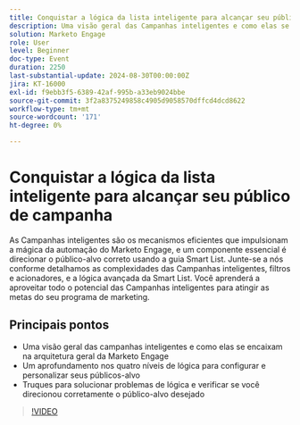 ```yaml
---
title: Conquistar a lógica da lista inteligente para alcançar seu público de campanha
description: Uma visão geral das Campanhas inteligentes e como elas se encaixam na arquitetura geral da Marketo Engage Um aprofundamento nos quatro níveis de lógica para configurar e personalizar seus públicos-alvo Truques para solucionar problemas de lógica e verificar se você direcionou corretamente seu público-alvo
solution: Marketo Engage
role: User
level: Beginner
doc-type: Event
duration: 2250
last-substantial-update: 2024-08-30T00:00:00Z
jira: KT-16000
exl-id: f9ebb3f5-6389-42af-995b-a33eb9024bbe
source-git-commit: 3f2a8375249858c4905d9058570dffcd4dcd8622
workflow-type: tm+mt
source-wordcount: '171'
ht-degree: 0%

---
```


# Conquistar a lógica da lista inteligente para alcançar seu público de campanha

As Campanhas inteligentes são os mecanismos eficientes que impulsionam a mágica da automação do Marketo Engage, e um componente essencial é direcionar o público-alvo correto usando a guia Smart List. Junte-se a nós conforme detalhamos as complexidades das Campanhas inteligentes, filtros e acionadores, e a lógica avançada da Smart List. Você aprenderá a aproveitar todo o potencial das Campanhas inteligentes para atingir as metas do seu programa de marketing.

## Principais pontos

* Uma visão geral das campanhas inteligentes e como elas se encaixam na arquitetura geral da Marketo Engage
* Um aprofundamento nos quatro níveis de lógica para configurar e personalizar seus públicos-alvo
* Truques para solucionar problemas de lógica e verificar se você direcionou corretamente o público-alvo desejado

>[!VIDEO](https://video.tv.adobe.com/v/3457303/?learn=on&captions=por_br)

